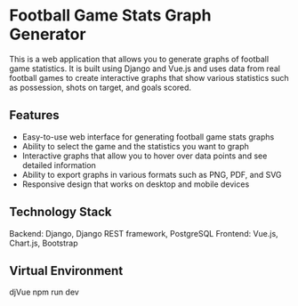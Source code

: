 # Football Game Stats Graph Generator
This is a web application that allows you to generate graphs of football game statistics. It is built using Django and Vue.js and uses data from real football games to create interactive graphs that show various statistics such as possession, shots on target, and goals scored.
## Features
- Easy-to-use web interface for generating football game stats graphs
- Ability to select the game and the statistics you want to graph
- Interactive graphs that allow you to hover over data points and see detailed information
- Ability to export graphs in various formats such as PNG, PDF, and SVG
- Responsive design that works on desktop and mobile devices

## Technology Stack
Backend: Django, Django REST framework, PostgreSQL
Frontend: Vue.js, Chart.js, Bootstrap

## Virtual Environment
djVue
npm run dev